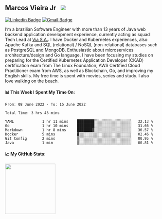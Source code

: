 ## Marcos Vieira Jr &nbsp; ![](https://visitor-badge.glitch.me/badge?page_id=marcosvieirajr.marcosvieirajr)

[![Linkedin Badge](https://img.shields.io/badge/-marcosvieirajr-blue?style=flat&logo=linkedin&logoColor=white)][linkedin]
[![Gmail Badge](https://img.shields.io/badge/-marcosvieirajr-FF4500?style=flat&logo=gmail&logoColor=white)][gmail]

I’m a brazilian Software Engineer with more than 13 years of Java web backend application development experience, currently acting as squad Tech Lead at [Via S.A.](https://www.via.com.br/). I have Docker and Kubernetes experiences, also Apache Kafka and SQL (relational) / NoSQL (non-relational) databases such as PostgreSQL and MongoDB. 
Enthusiastic about microservices architecture/design and Go language, I have been focusing my studies on preparing for the Certified Kubernetes Application Developer (CKAD) certification exam from The Linux Foundation, AWS Certified Cloud Practitioner exam from AWS, as well as Blockchain, Go, and improving my English skills. My free time is spent with movies, series and study. I also love walking on the beach.

#### 📊 This Week I Spent My Time On:
<!--START_SECTION:waka-->

```text
From: 08 June 2022 - To: 15 June 2022

Total Time: 3 hrs 43 mins

YAML             1 hr 11 mins    ████████░░░░░░░░░░░░░░░░░   32.13 %
Go               1 hr 10 mins    ████████░░░░░░░░░░░░░░░░░   31.66 %
Markdown         1 hr 8 mins     ███████▓░░░░░░░░░░░░░░░░░   30.57 %
Docker           5 mins          ▓░░░░░░░░░░░░░░░░░░░░░░░░   02.46 %
Git Config       2 mins          ▒░░░░░░░░░░░░░░░░░░░░░░░░   00.95 %
Java             1 min           ▒░░░░░░░░░░░░░░░░░░░░░░░░   00.81 %
```

<!--END_SECTION:waka-->
#### 📈 **My GitHub Stats:**

<img height="165em" src="https://github-readme-stats.vercel.app/api/top-langs/?username=marcosvieirajr&show_icons=true&hide_border=true&layout=compact&langs_count=8"/>

<!--
- 📝 [Resume](https://github.com/marcosvieirajr/marcosvieirajr/blob/main/resume.pdf).
-->

[linkedin]: https://www.linkedin.com/in/marcosvieirajr
[dev]: https://dev.to/marcosvieirajr
[gmail]: mailto:marcosvieirajr@gmail.com
